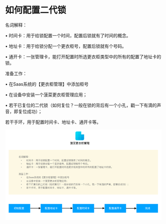 # 如何配置二代锁

名词解释：

• 时间卡：用于给锁配置一个时间，配置后锁就有了时间的概念。

• 地址卡：用于给锁分配一个更衣柜号，配置后锁就有个号码。

• 通开卡：一张管理卡，能打开配置时所选更衣柜类型中的所有的配置了地址卡的锁。

准备工作：

• 在Saas系统的【更衣柜管理】中添加柜号

• 在设备中安装一个菠菜更衣柜管理应用；

• 若干已复位的二代锁（如何复位？一般在锁的背后有一个小孔，戳一下有滴的声音，即复位成功）；

若干手环，用于配置时间卡、地址卡、通开卡等。

![](.gitbook/assets/geng-yi-gui-pei-zhi%20%281%29.png)

